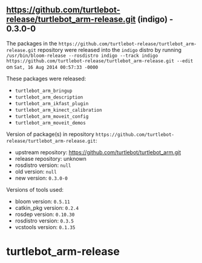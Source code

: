 ## https://github.com/turtlebot-release/turtlebot_arm-release.git (indigo) - 0.3.0-0

The packages in the `https://github.com/turtlebot-release/turtlebot_arm-release.git` repository were released into the `indigo` distro by running `/usr/bin/bloom-release --rosdistro indigo --track indigo https://github.com/turtlebot-release/turtlebot_arm-release.git --edit` on `Sat, 16 Aug 2014 00:57:33 -0000`

These packages were released:
- `turtlebot_arm_bringup`
- `turtlebot_arm_description`
- `turtlebot_arm_ikfast_plugin`
- `turtlebot_arm_kinect_calibration`
- `turtlebot_arm_moveit_config`
- `turtlebot_arm_moveit_demos`

Version of package(s) in repository `https://github.com/turtlebot-release/turtlebot_arm-release.git`:
- upstream repository: https://github.com/turtlebot/turtlebot_arm.git
- release repository: unknown
- rosdistro version: `null`
- old version: `null`
- new version: `0.3.0-0`

Versions of tools used:
- bloom version: `0.5.11`
- catkin_pkg version: `0.2.4`
- rosdep version: `0.10.30`
- rosdistro version: `0.3.5`
- vcstools version: `0.1.35`


turtlebot_arm-release
=====================
